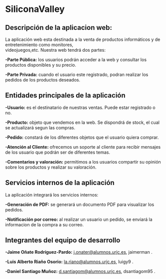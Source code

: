 # SiliconaValley

## **Descripción de la aplicacion web:**

La aplicación web esta destinada a la venta de productos informáticos y de entretenimiento como monitores,     
videojuegos,etc. Nuestra web tendrá dos partes:

  **-Parte Pública:** los usuarios podrán acceder a la web y consultar los productos disponibles y su precio.
  
  **-Parte Privada:** cuando el usuario este registrado, podran realizar los pedidos de los productos deseados.

## **Entidades principales de la aplicación**

  **-Usuario:** es el destinatario de nuestras ventas. Puede estar registrado o no.
  
  **-Producto:** objeto que vendemos en la web. Se dispondrá de stock, el cual se actualizará segun las compras.
  
  **-Pedido:** constará de los diferentes objetos que el usuario quiera comprar.
  
  **-Atención al Cliente:** ofrecemos un soporte al cliente para recibir mensajes de los usuario que podrán ser de 
  diferentes temas.
  
  **-Comentarios y valoración:** permitimos a los usuarios compartir su opinión sobre los productos y realizar su 
  valoración.
  
## **Servicios internos de la aplicación**

La aplicación integrará los servicios internos:
  
  **-Generación de PDF:** se generará un documento PDF para visualizar los pedidos.
  
  **-Notificación por correo:** al realizar un usuario un pedido, se enviará la informacion de la compra a su correo.
  
## **Integrantes del equipo de desarrollo**

  **-Jaime Oñate Rodríguez-Pardo:** j.onater@alumnos.urjc.es, jaimerman .
  
  **-Luis Alberto Riaño Osorio:** la.riano@alumnos.urjc.es, luigy9 .
  
  **-Daniel Santiago Muñoz:** d.santiagom@alumnos.urjc.es, dsantiagom95 .
  
  
